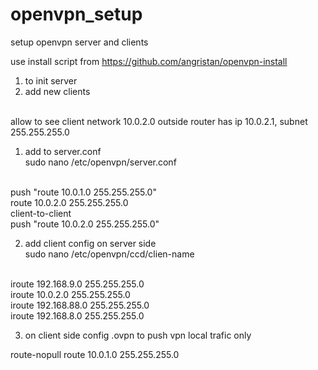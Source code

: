 # openvpn_setup
setup openvpn server and clients

use install script from 
https://github.com/angristan/openvpn-install
1. to init server
2. add new clients

<br />allow to see client network 10.0.2.0  outside router has ip 10.0.2.1, subnet 255.255.255.0

1. add to server.conf
<br />sudo nano /etc/openvpn/server.conf

<br />push "route 10.0.1.0 255.255.255.0"
<br />route 10.0.2.0 255.255.255.0
<br />client-to-client
<br />push "route 10.0.2.0 255.255.255.0"

2. add client config on server side
<br />sudo nano /etc/openvpn/ccd/clien-name

<br />iroute 192.168.9.0 255.255.255.0
<br />iroute 10.0.2.0 255.255.255.0
<br />iroute 192.168.88.0 255.255.255.0
<br />iroute 192.168.8.0 255.255.255.0

3. on client side config .ovpn to push vpn local trafic only

route-nopull
route 10.0.1.0 255.255.255.0
